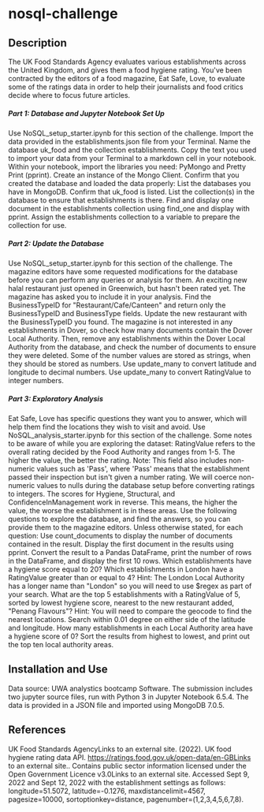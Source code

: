 # nosql-challenge
## Description
The UK Food Standards Agency evaluates various establishments across the United Kingdom, and gives them a food hygiene rating. You've been contracted by the editors of a food magazine, Eat Safe, Love, to evaluate some of the ratings data in order to help their journalists and food critics decide where to focus future articles.
##### Part 1: Database and Jupyter Notebook Set Up
Use NoSQL_setup_starter.ipynb for this section of the challenge.
Import the data provided in the establishments.json file from your Terminal. Name the database uk_food and the collection establishments. Copy the text you used to import your data from your Terminal to a markdown cell in your notebook.
Within your notebook, import the libraries you need: PyMongo and Pretty Print (pprint).
Create an instance of the Mongo Client.
Confirm that you created the database and loaded the data properly:
List the databases you have in MongoDB. Confirm that uk_food is listed.
List the collection(s) in the database to ensure that establishments is there.
Find and display one document in the establishments collection using find_one and display with pprint.
Assign the establishments collection to a variable to prepare the collection for use.
##### Part 2: Update the Database
Use NoSQL_setup_starter.ipynb for this section of the challenge.
The magazine editors have some requested modifications for the database before you can perform any queries or analysis for them.
An exciting new halal restaurant just opened in Greenwich, but hasn't been rated yet. The magazine has asked you to include it in your analysis.
Find the BusinessTypeID for "Restaurant/Cafe/Canteen" and return only the BusinessTypeID and BusinessType fields.
Update the new restaurant with the BusinessTypeID you found.
The magazine is not interested in any establishments in Dover, so check how many documents contain the Dover Local Authority. Then, remove any establishments within the Dover Local Authority from the database, and check the number of documents to ensure they were deleted.
Some of the number values are stored as strings, when they should be stored as numbers.
Use update_many to convert latitude and longitude to decimal numbers.
Use update_many to convert RatingValue to integer numbers.
##### Part 3: Exploratory Analysis
Eat Safe, Love has specific questions they want you to answer, which will help them find the locations they wish to visit and avoid.
Use NoSQL_analysis_starter.ipynb for this section of the challenge.
Some notes to be aware of while you are exploring the dataset:
RatingValue refers to the overall rating decided by the Food Authority and ranges from 1-5. The higher the value, the better the rating.
Note: This field also includes non-numeric values such as 'Pass', where 'Pass' means that the establishment passed their inspection but isn't given a number rating. We will coerce non-numeric values to nulls during the database setup before converting ratings to integers.
The scores for Hygiene, Structural, and ConfidenceInManagement work in reverse. This means, the higher the value, the worse the establishment is in these areas.
Use the following questions to explore the database, and find the answers, so you can provide them to the magazine editors.
Unless otherwise stated, for each question:
Use count_documents to display the number of documents contained in the result.
Display the first document in the results using pprint.
Convert the result to a Pandas DataFrame, print the number of rows in the DataFrame, and display the first 10 rows.
Which establishments have a hygiene score equal to 20?
Which establishments in London have a RatingValue greater than or equal to 4?
Hint: The London Local Authority has a longer name than "London" so you will need to use $regex as part of your search.
What are the top 5 establishments with a RatingValue of 5, sorted by lowest hygiene score, nearest to the new restaurant added, "Penang Flavours"?
Hint: You will need to compare the geocode to find the nearest locations. Search within 0.01 degree on either side of the latitude and longitude.
How many establishments in each Local Authority area have a hygiene score of 0? Sort the results from highest to lowest, and print out the top ten local authority areas.

## Installation and Use
Data source: UWA analystics bootcamp Software. The submission includes two jupyter source files, run with Python 3 in Jupyter Notebook 6.5.4. The data is provided in a JSON file and imported using MongoDB 7.0.5. 

## References
UK Food Standards AgencyLinks to an external site. (2022). UK food hygiene rating data API. https://ratings.food.gov.uk/open-data/en-GBLinks to an external site.. Contains public sector information licensed under the Open Government Licence v3.0Links to an external site.
Accessed Sept 9, 2022 and Sept 12, 2022 with the establishment settings as follows: longitude=51.5072, latitude=-0.1276, maxdistancelimit=4567, pagesize=10000, sortoptionkey=distance, pagenumber=(1,2,3,4,5,6,7,8).
